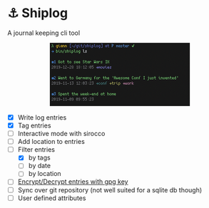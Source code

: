 # ⚓ Shiplog
A journal keeping cli tool

<p align="center">
    <img src="https://raw.githubusercontent.com/giann/shiplog/master/screen.png" alt="Shiplog">
</p>

- [X] Write log entries
- [X] Tag entries
- [ ] Interactive mode with sirocco
- [ ] Add location to entries
- [ ] Filter entries
    + [X] by tags
    + [ ] by date
    + [ ] by location
- [ ] [Encrypt/Decrypt entries with gpg key](https://www.sqlite.org/see/doc/release/www/readme.wiki)
- [ ] Sync over git repository (not well suited for a sqlite db though)
- [ ] User defined attributes
